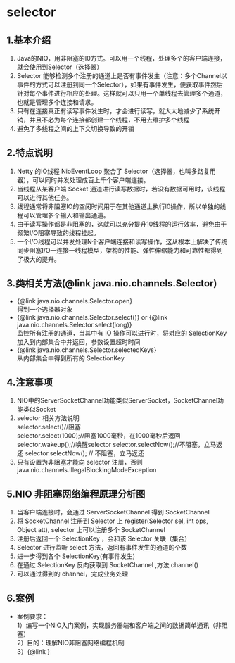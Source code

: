 # selector
## 1.基本介绍
1) Java的NIO，用非阻塞的I0方式。可以用一个线程，处理多个的客户端连接，就会使用到Selector（选择器）  
2) Selector 能够检测多个注册的通道上是否有事件发生（注意：多个Channel以事件的方式可以注册到同一个Selector），如果有事件发生，便获取事件然后针对每个事件进行相应的处理。这样就可以只用一个单线程去管理多个通道，也就是管理多个连接和请求。  
3) 只有在连接真正有读写事件发生时，才会进行读写，就大大地减少了系统开销，并且不必为每个连接都创建一个线程，不用去维护多个线程  
4) 避免了多线程之间的上下文切换导致的开销

## 2.特点说明
1) Netty 的IO线程 NioEventLoop 聚合了 Selector（选择器，也叫多路复用器），可以同时并发处理成百上千个客户端连接。  
2) 当线程从某客户端 Socket 通道进行读写数据时，若没有数据可用时，该线程可以进行其他任务。  
3) 线程通常将非阻塞IO的空闲时间用于在其他通道上执行l0操作，所以单独的线程可以管理多个输入和输出通道。  
4) 由于读写操作都是非阻塞的，这就可以充分提升10线程的运行效率，避免由于频繁I/O阻塞导致的线程挂起。  
5) 一个I/O线程可以并发处理N个客户端连接和读写操作，这从根本上解决了传统同步阻塞I/O一连接一线程模型，架构的性能、弹性伸缩能力和可靠性都得到了极大的提升。    

## 3.类相关方法(@link java.nio.channels.Selector)
- {@link java.nio.channels.Selector.open}  
得到一个选择器对象  
- {@link java.nio.channels.Selector.select()} or {@link java.nio.channels.Selector.select(long)}  
监控所有注册的通道，当其中有 IO 操作可以进行时，将对应的 SelectionKey 加入到内部集合中并返回，参数设置超时时间    
- {@link java.nio.channels.Selector.selectedKeys}  
从内部集合中得到所有的 SelectionKey  

## 4.注意事项
1) NIO中的ServerSocketChannel功能类似ServerSocket，SocketChannel功能类似Socket  
2) selector 相关方法说明  
selector.select()//阻塞  
selector.select(1000);//阻塞1000毫秒，在1000毫秒后返回  
selector.wakeup();//唤醒selector selector.selectNow();//不阻塞，立马返还
selector.selectNow(); // 不阻塞，立马返还  
3) 只有设置为非阻塞才能向 selector 注册，否则 java.nio.channels.IllegalBlockingModeException  

## 5.NIO 非阻塞网络编程原理分析图 
1) 当客户端连接时，会通过 ServerSocketChannel 得到 SocketChannel    
2) 将 SocketChannel 注册到 Selector 上 register(Selector sel, int ops, Object att), selector 上可以注册多个 SocketChannel  
3) 注册后返回一个 SelectionKey ，会和该 Selector 关联（集合）  
4) Selector 进行监听 select 方法，返回有事件发生的通道的个数  
5) 进一步得到各个 SelectionKey(有事件发生)  
6) 在通过 SelectionKey 反向获取到 SocketChannel ,方法 channel()  
7) 可以通过得到的 channel，完成业务处理  

## 6.案例
- 案例要求：  
1）编写一个NIO入门案例，实现服务器端和客户端之间的数据简单通讯（非阻塞）  
2）目的：理解NIO非阻塞网络编程机制  
3）{@link }  